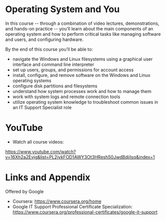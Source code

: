 # Operating System and You


In this course -- through a combination of video lectures, demonstrations, and hands-on practice -- you’ll learn about the main components of an operating system and how to perform critical tasks like managing software and users, and configuring hardware. 

By the end of this course you’ll be able to:
* navigate the Windows and Linux filesystems using a graphical user interface and command line interpreter
* set up users, groups, and permissions for account access
* install, configure, and remove software on the Windows and Linux operating systems
* configure disk partitions and filesystems
* understand how system processes work and how to manage them
* work with system logs and remote connection tools
* utilize operating system knowledge to troubleshoot common issues in an IT Support Specialist role

YouTube
========================================================
- Watch all course videos:

https://www.youtube.com/watch?v=16Xh2a2Evjg&list=PL2jykFOD1AWY3Ot3HResh50JwdBdjilsq&index=1


Links and Appendix
========================================================
Offered by Google


- Coursera: https://www.coursera.org/home
- Google IT Support Professional Certificate Specialization: https://www.coursera.org/professional-certificates/google-it-support

